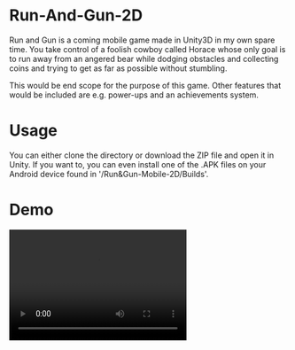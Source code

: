 # Run-And-Gun-2D
Run and Gun is a coming mobile game made in Unity3D in my own spare time.
You take control of a foolish cowboy called Horace whose only goal is to run away from an angered bear while dodging obstacles and collecting coins and trying to get as far as possible without stumbling.

This would be end scope for the purpose of this game. Other features that would be included are e.g. power-ups and an achievements system.

# Usage

You can either clone the directory or download the ZIP file and open it in Unity. If you want to, you can even install one of the .APK files on your Android device found in '/Run&Gun-Mobile-2D/Builds'.

# Demo

<video src="video.mp4" width="320" height="200" controls preload></video>
